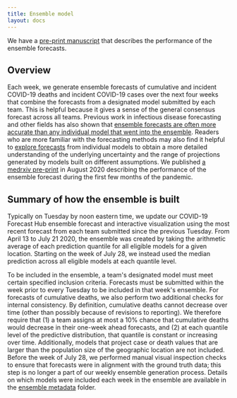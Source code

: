 ```yaml
---
title: Ensemble model
layout: docs
---
```


We have a <a href="https://doi.org/10.1101/2020.08.19.20177493" target="_blank">pre-print manuscript</a> that describes the performance of the ensemble forecasts.

## Overview
Each week, we generate ensemble forecasts of cumulative and incident COVID-19 deaths and incident COVID-19 cases over the next four weeks that combine the forecasts from a designated model submitted by each team.  This is helpful because it gives a sense of the general consensus forecast across all teams.  Previous work in infectious disease forecasting and other fields has also shown that <a href="https://journals.plos.org/ploscompbiol/article?id=10.1371/journal.pcbi.1007486" target="_blank">ensemble forecasts are often more accurate than any individual model that went into the ensemble</a>.  Readers who are more familiar with the forecasting methods may also find it helpful to <a href="https://viz.covid19forecasthub.org/" target="_blank">explore forecasts</a> from individual models to obtain a more detailed understanding of the underlying uncertainty and the range of projections generated by models built on different assumptions. We published <a href="https://doi.org/10.1101/2020.08.19.20177493" target="_blank">a medrxiv pre-print</a> in August 2020 describing the performance of the ensemble forecast during the first few months of the pandemic. 

## Summary of how the ensemble is built
Typically on Tuesday by noon eastern time, we update our COVID-19 Forecast Hub ensemble forecast and interactive visualization using the most recent forecast from each team submitted since the previous Tuesday. From April 13 to July 21 2020, the ensemble was created by taking the arithmetic average of each prediction quantile for all eligible models for a given location. Starting on the week of July 28, we instead used the median prediction across all eligible models at each quantile level.

To be included in the ensemble, a team's designated model must meet certain specified inclusion criteria.  Forecasts must be submitted within the week prior to every Tuesday to be included in that week's ensemble.  For forecasts of cumulative deaths, we also perform two additional checks for internal consistency.  By definition, cumulative deaths cannot decrease over time (other than possibly because of revisions to reporting).  We therefore require that (1) a team assigns at most a 10% chance that cumulative deaths would decrease in their one-week ahead forecasts, and (2) at each quantile level of the predictive distribution, that quantile is constant or increasing over time. Additionally, models that project case or death values that are larger than the population size of the geographic location are not included. Before the week of July 28, we performed manual visual inspection checks to ensure that forecasts were in alignment with the ground truth data; this step is no longer a part of our weekly ensemble generation process. Details on which models were included each week in the ensemble are available in the <a href="https://github.com/reichlab/covid19-forecast-hub/tree/master/ensemble-metadata" target="_blank">ensemble metadata</a> folder. 